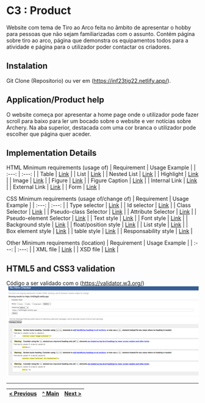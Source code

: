 # C3 : Product

Website com tema de Tiro ao Arco feita no âmbito de apresentar o hobby para pessoas que não sejam familiarizadas com o assunto. 
Contém página sobre tiro ao arco, página que demonstra os equipamentos todos para a atividade e página para o utilizador poder contactar os criadores.

## Instalation

Git Clone (Repositorio) ou ver em (https://inf23tig22.netlify.app/).

## Application/Product help

O website começa por apresentar a home page onde o utilizador pode fazer scroll para baixo para ler um bocado sobre o website e ver notícias sobre Archery.
Na aba superior, destacada com uma cor branca o utilizador pode escolher que página quer aceder.

## Implementation Details

HTML Minimum requirements (usage of)
| Requirement | Usage Example |
| :---: | :---: |
| Table |    [Link](https://github.com/inf23tig22x/inf23tig22/blob/main/equipment.html#L35)   |
| List |    [Link](https://github.com/inf23tig22x/inf23tig22/blob/main/equipment.html#L139)   |
| Nested List |    [Link](https://github.com/inf23tig22x/inf23tig22/blob/main/equipment.html#L141)   |
| Highlight |    [Link](https://github.com/inf23tig22x/inf23tig22/blob/main/index.html#L43)    |
| Image |   [Link](https://github.com/exemploTrabalho/report_inf-ti/blob/aa7b883c6c0da01d3480c941f7bbdcaa1adf0f12/src/index.html#L11)    |
| Figure |   [Link](https://github.com/inf23tig22x/inf23tig22/blob/main/index.html#L46)    |
| Figure Caption |    [Link](https://github.com/inf23tig22x/inf23tig22/blob/main/index.html#L48)   |
| Internal Link |    [Link](https://github.com/inf23tig22x/inf23tig22/blob/main/index.html#L23)   |
| External Link |    [Link](https://github.com/inf23tig22x/inf23tig22/blob/main/index.html#L80)   |
| Form |    [Link](https://github.com/inf23tig22x/inf23tig22/blob/a8ae59798268afb19ad90682a3b4092046c7db08/contact.html#L36)   |

CSS Minimum requirements (usage of/change of)
| Requirement | Usage Example |
| :---: | :---: |
| Type selector |    [Link](https://github.com/inf23tig22x/inf23tig22/blob/72c8b209d3b1c3ef6bf052097607ccc406b2cd84/style.css#L15)   |
| Id selector |    [Link](https://github.com/inf23tig22x/inf23tig22/blob/72c8b209d3b1c3ef6bf052097607ccc406b2cd84/style.css#L180)   |
| Class Selector |    [Link](https://github.com/inf23tig22x/inf23tig22/blob/72c8b209d3b1c3ef6bf052097607ccc406b2cd84/style.css#L226)   |
| Pseudo-class Selector |    [Link](https://github.com/inf23tig22x/inf23tig22/blob/72c8b209d3b1c3ef6bf052097607ccc406b2cd84/style.css#L331)   |
| Attribute Selector |    [Link](https://github.com/inf23tig22x/inf23tig22/blob/72c8b209d3b1c3ef6bf052097607ccc406b2cd84/style.css#L409)   |
| Pseudo-element Selector |    [Link](https://github.com/inf23tig22x/inf23tig22/blob/72c8b209d3b1c3ef6bf052097607ccc406b2cd84/style.css#L72)   |
| Text style |    [Link](https://github.com/inf23tig22x/inf23tig22/blob/72c8b209d3b1c3ef6bf052097607ccc406b2cd84/style.css#L256)   |
| Font style |    [Link](https://github.com/inf23tig22x/inf23tig22/blob/72c8b209d3b1c3ef6bf052097607ccc406b2cd84/style.css#L11)   |
| Background style |    [Link](https://github.com/inf23tig22x/inf23tig22/blob/72c8b209d3b1c3ef6bf052097607ccc406b2cd84/style.css#L17)   |
| float/position style |    [Link](https://github.com/inf23tig22x/inf23tig22/blob/72c8b209d3b1c3ef6bf052097607ccc406b2cd84/style.css#L21)   |
| List style |    [Link](https://github.com/inf23tig22x/inf23tig22/blob/72c8b209d3b1c3ef6bf052097607ccc406b2cd84/style.css#L387)   |
| Box element style |    [Link](https://github.com/inf23tig22x/inf23tig22/blob/72c8b209d3b1c3ef6bf052097607ccc406b2cd84/style.css#L166)   |
| table style |    [Link](https://github.com/inf23tig22x/inf23tig22/blob/72c8b209d3b1c3ef6bf052097607ccc406b2cd84/style.css#L340)   |
| Responsability style |    [Link](https://github.com/inf23tig22x/inf23tig22/blob/72c8b209d3b1c3ef6bf052097607ccc406b2cd84/style.css#L444)   |

Other Minimum requirements (location)
| Requirement | Usage Example |
| :---: | :---: |
| XML file |    [Link](https://github.com/inf23tig22x/inf23tig22/blob/main/xml/inventario.xml)   |
| XSD file |    [Link](https://github.com/inf23tig22x/inf23tig22/blob/main/xml/validar.xsd)   |


## HTML5 and CSS3 validation

Código a ser validado com o (https://validator.w3.org/)
![Validação](https://github.com/inf23tig22x/inf23tig22/blob/main/imgs/validator.png)

---
[< Previous](c2.md) | [^ Main](../../../) | [Next >](c4.md)
:--- | :---: | ---: 

